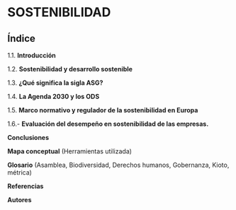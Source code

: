 # SOSTENIBILIDAD

 
## Índice
1.1. **Introducción**

1.2. **Sostenibilidad y desarrollo sostenible**

1.3. **¿Qué significa la sigla ASG?**

1.4. **La Agenda 2030 y los ODS**

1.5. **Marco normativo y regulador de la sostenibilidad en Europa**

1.6.- **Evaluación del desempeño en sostenibilidad de las empresas.**

**Conclusiones**

**Mapa conceptual** (Herramientas utilizada)

**Glosario** (Asamblea, Biodiversidad, Derechos humanos, Gobernanza, Kioto, métrica)

**Referencias**

**Autores**

